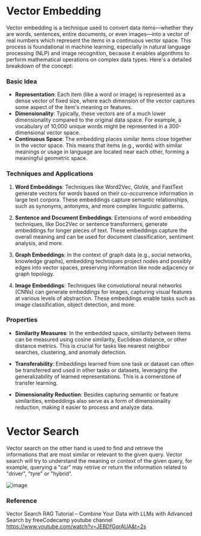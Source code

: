 # Vector Embedding

Vector embedding is a technique used to convert data items—whether they are words, sentences, entire documents, or even images—into a vector of real numbers which represent the items in a continuous vector space. This process is foundational in machine learning, especially in natural language processing (NLP) and image recognition, because it enables algorithms to perform mathematical operations on complex data types. Here's a detailed breakdown of the concept:

### Basic Idea

- **Representation**: Each item (like a word or image) is represented as a dense vector of fixed size, where each dimension of the vector captures some aspect of the item's meaning or features.
- **Dimensionality**: Typically, these vectors are of a much lower dimensionality compared to the original data space. For example, a vocabulary of 10,000 unique words might be represented in a 300-dimensional vector space.
- **Continuous Space**: The embedding places similar items close together in the vector space. This means that items (e.g., words) with similar meanings or usage in language are located near each other, forming a meaningful geometric space.

### Techniques and Applications

1. **Word Embeddings**: Techniques like Word2Vec, GloVe, and FastText generate vectors for words based on their co-occurrence information in large text corpora. These embeddings capture semantic relationships, such as synonyms, antonyms, and more complex linguistic patterns.

2. **Sentence and Document Embeddings**: Extensions of word embedding techniques, like Doc2Vec or sentence transformers, generate embeddings for longer pieces of text. These embeddings capture the overall meaning and can be used for document classification, sentiment analysis, and more.

3. **Graph Embeddings**: In the context of graph data (e.g., social networks, knowledge graphs), embedding techniques project nodes and possibly edges into vector spaces, preserving information like node adjacency or graph topology.

4. **Image Embeddings**: Techniques like convolutional neural networks (CNNs) can generate embeddings for images, capturing visual features at various levels of abstraction. These embeddings enable tasks such as image classification, object detection, and more.

### Properties

- **Similarity Measures**: In the embedded space, similarity between items can be measured using cosine similarity, Euclidean distance, or other distance metrics. This is crucial for tasks like nearest neighbor searches, clustering, and anomaly detection.

- **Transferability**: Embeddings learned from one task or dataset can often be transferred and used in other tasks or datasets, leveraging the generalizability of learned representations. This is a cornerstone of transfer learning.

- **Dimensionality Reduction**: Besides capturing semantic or feature similarities, embeddings also serve as a form of dimensionality reduction, making it easier to process and analyze data.

# Vector Search
Vector search on the other hand is used to find and retrieve the informations that are most similar or relevant to the given query. Vector search will try to understand the meaning or context of the given query, for example, querying a "car" may retrive or return the information related to "driver", "tyre" or "hybrid".

![image](https://github.com/nmanuvenugopal/AI-assistant-using-vector-embedding-Databases-and-Langchain/assets/99719105/2322aa06-34d1-4963-816f-76055886b2d3)


### Reference
Vector Search RAG Tutorial – Combine Your Data with LLMs with Advanced Search by freeCodecamp youtube channel
https://www.youtube.com/watch?v=JEBDfGqrAUA&t=2s




